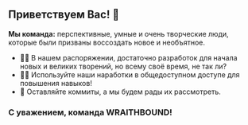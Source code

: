 ## Приветствуем Вас! 👋

**Мы команда:** перспективные, умные и очень творческие люди, которые были призваны воссоздать новое и необъятное.

- 🙋‍♀️ В нашем распоряжении, достаточно разработок для начала новых и великих творений, но всему своё время, не так ли?
- 👩‍💻 Используйте наши наработки в общедоступном доступе для повышения навыков!
- 🍿 Оставляйте коммиты, а мы будем рады их рассмотреть.

### С уважением, команда WRAITHBOUND!

